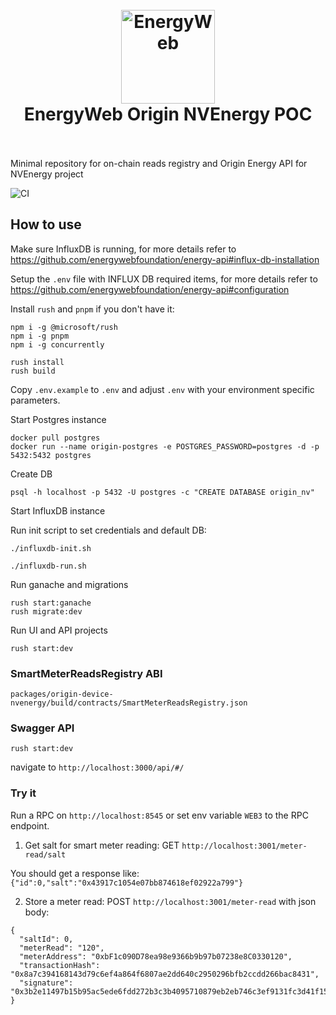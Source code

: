 <h1 align="center">
  <br>
  <a href="https://www.energyweb.org/"><img src="https://www.energyweb.org/wp-content/uploads/2019/04/logo-brand.png" alt="EnergyWeb" width="150"></a>
  <br>
  EnergyWeb Origin NVEnergy POC
  <br>
  <br>
</h1>

Minimal repository for on-chain reads registry and Origin Energy API for NVEnergy project

![CI](https://github.com/energywebfoundation/origin-nvenergy-poc/workflows/CI/badge.svg)

## How to use

Make sure InfluxDB is running, for more details refer to https://github.com/energywebfoundation/energy-api#influx-db-installation

Setup the `.env` file with INFLUX DB required items, for more details refer to https://github.com/energywebfoundation/energy-api#configuration

Install `rush` and `pnpm` if you don't have it:

```
npm i -g @microsoft/rush
npm i -g pnpm
npm i -g concurrently
```

```
rush install
rush build
```

Copy `.env.example` to `.env` and adjust `.env` with your environment specific parameters. 

Start Postgres instance

```
docker pull postgres
docker run --name origin-postgres -e POSTGRES_PASSWORD=postgres -d -p 5432:5432 postgres
```

Create DB
```
psql -h localhost -p 5432 -U postgres -c "CREATE DATABASE origin_nv"
```

Start InfluxDB instance

Run init script to set credentials and default DB:

```
./influxdb-init.sh
```

```
./influxdb-run.sh
```

Run ganache and migrations
```
rush start:ganache
rush migrate:dev
```

Run UI and API projects
```
rush start:dev
```

### SmartMeterReadsRegistry ABI

`packages/origin-device-nvenergy/build/contracts/SmartMeterReadsRegistry.json`

### Swagger API

```
rush start:dev
```

navigate to `http://localhost:3000/api/#/`


### Try it

Run a RPC on `http://localhost:8545` or set env variable `WEB3` to the RPC endpoint.

1. Get salt for smart meter reading: GET `http://localhost:3001/meter-read/salt`

  You should get a response like: `{"id":0,"salt":"0x43917c1054e07bb874618ef02922a799"}`

2. Store a meter read: POST `http://localhost:3001/meter-read` with json body:

```
{
  "saltId": 0,
  "meterRead": "120",
  "meterAddress": "0xbF1c090D78ea98e9366b9b97b07238e8C0330120",
  "transactionHash": "0x8a7c394168143d79c6ef4a864f6807ae2dd640c2950296bfb2ccdd266bac8431",
  "signature": "0x3b2e11497b15b95ac5ede6fdd272b3c3b4095710879eb2eb746c3ef9131fc3d41f15742af2dbb1023896592f329b55d3023afda515b5b54a085dc3706354687f01"
}
```
